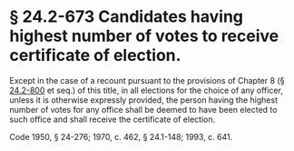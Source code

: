 # § 24.2-673 Candidates having highest number of votes to receive certificate of election.

<p>Except in the case of a recount pursuant to the provisions of Chapter 8 (§ <a href='http://law.lis.virginia.gov/vacode/24.2-800/'>24.2-800</a> et seq.) of this title, in all elections for the choice of any officer, unless it is otherwise expressly provided, the person having the highest number of votes for any office shall be deemed to have been elected to such office and shall receive the certificate of election.</p><p>Code 1950, § 24-276; 1970, c. 462, § 24.1-148; 1993, c. 641.</p>